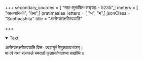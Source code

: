 +++
secondary_sources = [ "महा-सुभाषित-सङ्ग्रहः - 5235",]
meters = [ "आख्यानिकी", "प्रेमा",]
pratimaalaa_letters = [ "भ", "म",]
jsonClass = "Subhaashita"
title = "आरोग्यलक्ष्मीरुपयाति"

+++

<details open><summary>Text</summary>

आरोग्यलक्ष्मीरुपयाति पित्त- ज्वरातुरं रेणुकषायभाजम्।  
मा त्वं यथा रत्नकले स्मरार्ता कृतप्रकोपप्रशमा सखीभिः॥
</details>
